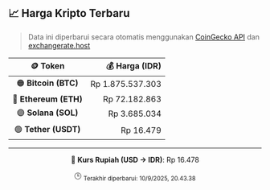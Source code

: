 

<!-- HARGA_KRIPTO -->
## 📈 Harga Kripto Terbaru

> Data ini diperbarui secara otomatis menggunakan [CoinGecko API](https://www.coingecko.com/) dan [exchangerate.host](https://exchangerate.host/)

<div align="center">

| 🪙 Token | 💰 Harga (IDR) |
|:------:|---------------:|
| 🟠 **Bitcoin (BTC)**   | Rp 1.875.537.303 |
| 🔵 **Ethereum (ETH)**  | Rp 72.182.863 |
| 🟣 **Solana (SOL)**    | Rp 3.685.034 |
| 🟢 **Tether (USDT)**   | Rp 16.479 |

---

💱 **Kurs Rupiah (USD → IDR)**: Rp 16.478

🕒 <sub>Terakhir diperbarui: 10/9/2025, 20.43.38</sub>

</div>
<!-- /HARGA_KRIPTO -->